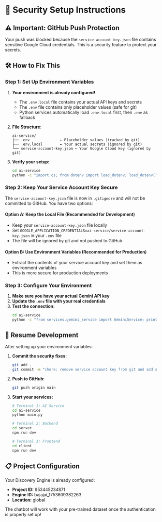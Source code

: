 # 🔐 Security Setup Instructions

## ⚠️ Important: GitHub Push Protection

Your push was blocked because the `service-account-key.json` file contains sensitive Google Cloud credentials. This is a security feature to protect your secrets.

## 🛠️ How to Fix This

### Step 1: Set Up Environment Variables

1. **Your environment is already configured!**
   - The `.env.local` file contains your actual API keys and secrets
   - The `.env` file contains only placeholder values (safe for git)
   - Python services automatically load `.env.local` first, then `.env` as fallback

2. **File Structure:**
   ```
   ai-service/
   ├── .env              ← Placeholder values (tracked by git)
   ├── .env.local        ← Your actual secrets (ignored by git)
   └── service-account-key.json ← Your Google Cloud key (ignored by git)
   ```

3. **Verify your setup:**
   ```bash
   cd ai-service
   python -c "import os; from dotenv import load_dotenv; load_dotenv('.env.local'); load_dotenv(); print('API Key loaded:', 'Yes' if os.getenv('GEMINI_API_KEY', '').startswith('AIza') else 'No')"
   ```

### Step 2: Keep Your Service Account Key Secure

The `service-account-key.json` file is now in `.gitignore` and will not be committed to GitHub. You have two options:

#### Option A: Keep the Local File (Recommended for Development)
- Keep your `service-account-key.json` file locally
- Set `GOOGLE_APPLICATION_CREDENTIALS=ai-service/service-account-key.json` in your `.env` file
- The file will be ignored by git and not pushed to GitHub

#### Option B: Use Environment Variables (Recommended for Production)
- Extract the contents of your service account key and set them as environment variables
- This is more secure for production deployments

### Step 3: Configure Your Environment

1. **Make sure you have your actual Gemini API key**
2. **Update the `.env` file with your real credentials**
3. **Test the connection:**
   ```bash
   cd ai-service
   python -c "from services.gemini_service import GeminiService; print('✅ Service configured successfully')"
   ```

## 🚀 Resume Development

After setting up your environment variables:

1. **Commit the security fixes:**
   ```bash
   git add .
   git commit -m "chore: remove service account key from git and add security setup"
   ```

2. **Push to GitHub:**
   ```bash
   git push origin main
   ```

3. **Start your services:**
   ```bash
   # Terminal 1: AI Service
   cd ai-service
   python main.py

   # Terminal 2: Backend
   cd server
   npm run dev

   # Terminal 3: Frontend  
   cd client
   npm run dev
   ```

## 📋 Project Configuration

Your Discovery Engine is already configured:
- **Project ID:** 953445234871
- **Engine ID:** bajajai_1753609382263
- **Location:** global

The chatbot will work with your pre-trained dataset once the authentication is properly set up!
